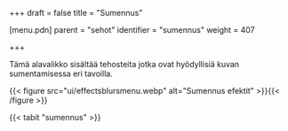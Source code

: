 +++
draft = false
title = "Sumennus"

[menu.pdn]
    parent = "sehot"
    identifier = "sumennus"
    weight = 407

+++

Tämä alavalikko sisältää tehosteita jotka ovat hyödyllisiä kuvan sumentamisessa eri tavoilla.

{{< figure src="ui/effectsblursmenu.webp" alt="Sumennus efektit" >}}{{< /figure >}}

{{< tabit "sumennus" >}}
